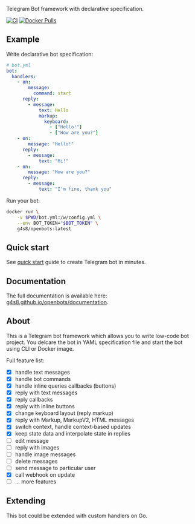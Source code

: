 Telegram Bot framework with declarative specification.

[![CI](https://github.com/g4s8/openbots/actions/workflows/go.yml/badge.svg)](https://github.com/g4s8/openbots/actions/workflows/go.yml)
[![Docker Pulls](https://img.shields.io/docker/pulls/g4s8/openbots)](https://hub.docker.com/r/g4s8/openbots)

## Example

Write declarative bot specification:
```yaml
# bot.yml
bot:
  handlers:
    - on:
        message:
          command: start
      reply:
        - message:
            text: Hello
            markup:
              keyboard:
                - ["Hello!"]
                - ["How are you?"]
    - on:
        message: "Hello!"
      reply:
        - message:
            text: "Hi!"
    - on:
        message: "How are you?"
      reply:
        - message:
            text: "I'm fine, thank you"
```
Run your bot:
```sh
docker run \
    -v $PWD/bot.yml:/w/config.yml \
    --env BOT_TOKEN="$BOT_TOKEN" \
    g4s8/openbots:latest
```

## Quick start

See [quick start](https://g4s8.github.io/openbots/quickstart/) guide to create Telegram bot in minutes.

## Documentation

The full documentation is available here: [g4s8.github.io/openbots/documentation](https://g4s8.github.io/openbots/documentation/).

## About

This is a Telegram bot framework which allows you to write low-code bot project. You delcare the bot in YAML specification
file and start the bot using CLI or Docker image.

Full feature list:
 - [x] handle text messages
 - [x] handle bot commands
 - [x] handle inline queries callbacks (buttons)
 - [x] reply with text messages
 - [x] reply callbacks
 - [x] reply with inline buttons
 - [x] change keyboard layout (reply markup)
 - [x] reply with Markup, MarkupV2, HTML messages
 - [x] switch context, handle context-based updates
 - [x] keep state data and interpolate state in replies
 - [ ] edit message
 - [ ] reply with images
 - [ ] handle image messages
 - [ ] delete messages
 - [ ] send message to particular user
 - [x] call webhook on update
 - [ ] ... more features
 
## Extending

This bot could be extended with custom handlers on Go.

